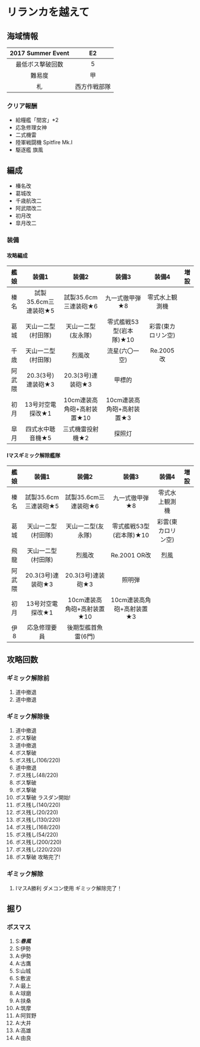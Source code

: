 # リランカを越えて

## 海域情報

| 2017 Summer Event  | E2             |
| :-:                 | :-:            |
| 最低ボス撃破回数    | 5              |
| 難易度              | 甲             |
| 札                  | 西方作戦部隊 |

### クリア報酬

- 給糧艦「間宮」*2
- 応急修理女神
- 二式機雷
- 陸軍戦闘機 Spitfire Mk.I
- 駆逐艦 旗風

## 編成

- 榛名改
- 葛城改
- 千歳航改二
- 阿武隈改二
- 初月改
- 皐月改二

### 装備

#### 攻略編成

| 艦娘   | 装備1                   | 装備2                      | 装備3                     | 装備4              | 増設 |
| :-:    | :---------------------: | :----------------:         | :---------:               | :-:                | :-:  |
| 榛名   | 試製35.6cm三連装砲★5    | 試製35.6cm三連装砲★6       | 九一式徹甲弾★8            | 零式水上観測機     |      |
| 葛城   | 天山一二型(村田隊)      | 天山一二型(友永隊)         | 零式艦戦53型(岩本隊)★10   | 彩雲(東カロリン空) |      |
| 千歳   | 天山一二型(村田隊)      | 烈風改                     | 流星(六〇一空)            | Re.2005 改         |      |
| 阿武隈 | 20.3(3号)連装砲★3       | 20.3(3号)連装砲★3          | 甲標的                    |                    |      |
| 初月   | 13号対空電探改★1        | 10cm連装高角砲+高射装置★10 | 10cm連装高角砲+高射装置★3 |                    |      |
| 皐月   | 四式水中聴音機★5        | 三式機雷投射機★2           | 探照灯                    |                    |      |

#### Iマスギミック解除艦隊
| 艦娘   | 装備1                   | 装備2                      | 装備3                     | 装備4              | 増設 |
| :-:    | :---------------------: | :----------------:         | :---------:               | :-:                | :-:  |
| 榛名   | 試製35.6cm三連装砲★5    | 試製35.6cm三連装砲★6       | 九一式徹甲弾★8            | 零式水上観測機     |      |
| 葛城   | 天山一二型(村田隊)      | 天山一二型(友永隊)         | 零式艦戦53型(岩本隊)★10   | 彩雲(東カロリン空) |      |
| 飛龍   | 天山一二型(村田隊)      | 烈風改                     | Re.2001 OR改              | 烈風               |      |
| 阿武隈 | 20.3(3号)連装砲★3       | 20.3(3号)連装砲★3          | 照明弾                    |                    |      |
| 初月   | 13号対空電探改★1        | 10cm連装高角砲+高射装置★10 | 10cm連装高角砲+高射装置★3 |                    |      |
| 伊8    | 応急修理要員            | 後期型艦首魚雷(6門)        |                           |                    |      |

## 攻略回数

### ギミック解除前

1. 道中撤退
1. 道中撤退

### ギミック解除後

1. 道中撤退
1. ボス撃破
1. 道中撤退
1. ボス撃破
1. ボス残し(106/220)
1. 道中撤退
1. ボス残し(48/220)
1. ボス撃破
1. ボス撃破
1. ボス撃破 ラスダン開始!
1. ボス残し(140/220)
1. ボス残し(20/220)
1. ボス残し(130/220)
1. ボス残し(168/220)
1. ボス残し(54/220)
1. ボス残し(200/220)
1. ボス残し(220/220)
1. ボス撃破 攻略完了!

### ギミック解除
1. IマスA勝利 ダメコン使用 ギミック解除完了！

## 掘り

### ボスマス

1. S:***春風***
1. S:伊勢
1. A:伊勢
1. A:古鷹
1. S:山城
1. S:敷波
1. A:最上
1. A:球磨
1. A:扶桑
1. A:筑摩
1. A:阿賀野
1. A:大井
1. A:高雄
1. A:由良
